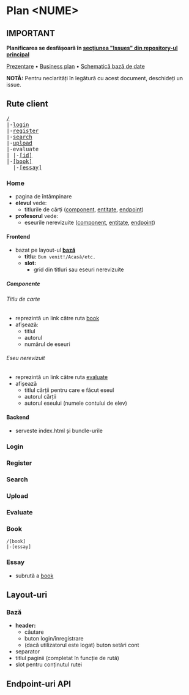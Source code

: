 # Plan \<NUME\>

## IMPORTANT

**Planificarea se desfășoară în [secțiunea "Issues" din repository-ul principal](https://github.com/FiveIT/eseuri/issues)**

[Prezentare](prezentare.md) &bull; [Business plan][1] &bull; [Schematică bază de date][2]

**NOTĂ:** Pentru neclarități în legătură cu acest document, deschideți un issue.

## Rute client

<pre>
<a href=#home>/</a>
|-<a href=login>login</a>
|-<a href=register>register</a>
|-<a href=search>search</a>
|-<a href=upload>upload</a>
|-evaluate
| |-<a href=evaluate>[id]</a>
|-<a href=book>[book]</a>
  |-<a href=essay>[essay]</a>
</pre>

### Home

* pagina de întâmpinare
* **elevul** vede:
  * titlurile de cărți ([component](), [entitate](), [endpoint]()) 
* **profesorul** vede:
  * eseurile nerevizuite ([component](), [entitate](), [endpoint]())

#### Frontend

* bazat pe layout-ul **[bază](#layout-base)**
  * **titlu:** `Bun venit!/Acasă/etc.`
  * **slot:**
    * grid din titluri sau eseuri nerevizuite

##### Componente

###### Titlu de carte

* reprezintă un link către ruta [book](#book)
* afișează:
  * titlul
  * autorul
  * numărul de eseuri

###### Eseu nerevizuit

* reprezintă un link către ruta [evaluate](#evaluate)
* afișează
  * titlul cărții pentru care e făcut eseul
  * autorul cărții
  * autorul eseului (numele contului de elev)

#### Backend

* serveste index.html și bundle-urile

### Login

[//]: # (TODO)

### Register

[//]: # (TODO)

### Search

[//]: # (TODO)

### Upload

[//]: # (TODO)

### Evaluate

[//]: # (TODO)

### Book

    /[book]
    |-[essay]

[//]: # (TODO)

### Essay

* subrută a [book](#book)

[//]: # (TODO)

[//]: # (TODO: Alte rute necesare/utile)

## Layout-uri

### <a name=layout-base></a>Bază

* **header:**
  * căutare
  * buton login/înregistrare
  * (dacă utilizatorul este logat) buton setări cont
* separator
* titlul paginii (completat în funcție de rută)
* slot pentru conținutul rutei

## Endpoint-uri API

[//]: # (TODO)

[1]: https://docs.google.com/presentation/d/1bKMsCSciHUsiMy7Lg7-0SCBnQGAnBxZ8NDw0_tS32g0/
[2]: https://dbdiagram.io/d/602fa29efcdcb6230b20958d
